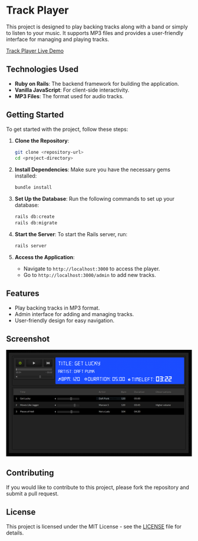 # Track Player

This project is designed to play backing tracks along with a band or simply to listen to your music. It supports MP3 files and provides a user-friendly interface for managing and playing tracks.

[Track Player Live Demo](https://track-player-8u9l.onrender.com/)

## Technologies Used

- **Ruby on Rails**: The backend framework for building the application.
- **Vanilla JavaScript**: For client-side interactivity.
- **MP3 Files**: The format used for audio tracks.

## Getting Started

To get started with the project, follow these steps:

1. **Clone the Repository**:

   ```bash
   git clone <repository-url>
   cd <project-directory>
   ```

2. **Install Dependencies**: Make sure you have the necessary gems installed:

   ```bash
   bundle install
   ```

3. **Set Up the Database**: Run the following commands to set up your database:

   ```bash
   rails db:create
   rails db:migrate
   ```

4. **Start the Server**: To start the Rails server, run:

   ```bash
   rails server
   ```

5. **Access the Application**:
   - Navigate to `http://localhost:3000` to access the player.
   - Go to `http://localhost:3000/admin` to add new tracks.

## Features

- Play backing tracks in MP3 format.
- Admin interface for adding and managing tracks.
- User-friendly design for easy navigation.

## Screenshot

![Track Player Screenshot](public/assets/images/screenshots/trackplayer.png)

## Contributing

If you would like to contribute to this project, please fork the repository and submit a pull request.

## License

This project is licensed under the MIT License - see the [LICENSE](LICENSE) file for details.

